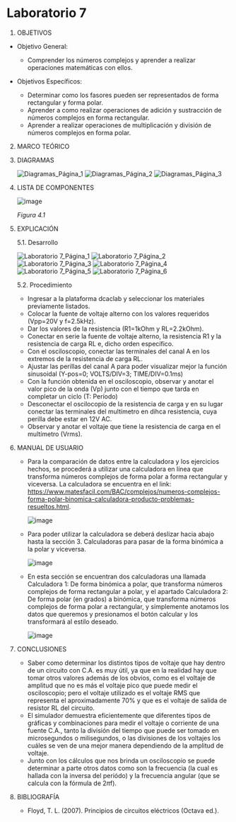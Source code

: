# Laboratorio 7
1. OBJETIVOS
- Objetivo General:
   
   - Comprender los números complejos y aprender a realizar operaciones matemáticas con ellos.
   
- Objetivos Específicos:
 
   - Determinar como los fasores pueden ser representados de forma rectangular y forma polar.
   - Aprender a como realizar operaciones de adición y sustracción de números complejos en forma rectangular.
   - Aprender a realizar operaciones de multiplicación y división de números complejos en forma polar.
   
2. MARCO TEÓRICO
   
   
   
3. DIAGRAMAS
   
   ![Diagramas_Página_1](https://user-images.githubusercontent.com/75439689/111710876-8bbdda80-8818-11eb-8236-cf7d513eeb4d.jpg)
   ![Diagramas_Página_2](https://user-images.githubusercontent.com/75439689/111710877-8c567100-8818-11eb-9b9d-ff3349cbee6b.jpg)
   ![Diagramas_Página_3](https://user-images.githubusercontent.com/75439689/111710875-8bbdda80-8818-11eb-955f-d4af91d6de8c.jpg)

4. LISTA DE COMPONENTES
   
   ![image](https://user-images.githubusercontent.com/75439689/111701276-95d7dd00-8808-11eb-8ec1-c5b294974b2e.png)
   
   *Figura 4.1*

5. EXPLICACIÓN

   5.1. Desarrollo
     
   ![Laboratorio 7_Página_1](https://user-images.githubusercontent.com/75439689/111711013-ddfefb80-8818-11eb-943f-a72e0921ea39.jpg)
   ![Laboratorio 7_Página_2](https://user-images.githubusercontent.com/75439689/111711014-de979200-8818-11eb-8849-09f77f5e02fa.jpg)
   ![Laboratorio 7_Página_3](https://user-images.githubusercontent.com/75439689/111711016-de979200-8818-11eb-8f6e-e58fdd6447a6.jpg)
   ![Laboratorio 7_Página_4](https://user-images.githubusercontent.com/75439689/111711010-dd666500-8818-11eb-8546-843533ffa2a5.jpg)
   ![Laboratorio 7_Página_5](https://user-images.githubusercontent.com/75439689/111711043-eb1bea80-8818-11eb-918c-853c0c312978.jpg)
   ![Laboratorio 7_Página_6](https://user-images.githubusercontent.com/75439689/111711052-efe09e80-8818-11eb-9bac-8f6b2b546dca.jpg)

   5.2. Procedimiento
     
   - Ingresar a la plataforma dcaclab y seleccionar los materiales previamente listados.
   - Colocar la fuente de voltaje alterno con los valores requeridos (Vpp=20V y f=2.5kHz).
   - Dar los valores de la resistencia (R1=1kOhm y RL=2.2kOhm).
   - Conectar en serie la fuente de voltaje alterno, la resistencia R1 y la resistencia de carga RL e, dicho orden específico.
   - Con el osciloscopio, conectar las terminales del canal A en los extremos de la resistencia de carga RL.
   - Ajustar las perillas del canal A para poder visualizar mejor la función sinusoidal (Y-pos=0; VOLTS/DIV=3; TIME/DIV=0.1ms)
   - Con la función obtenida en el osciloscopio, observar y anotar el valor pico de la onda (Vp) junto con el tiempo que tarda en completar un ciclo (T: Período)
   - Desconectar el oscilocopio de la resistencia de carga y en su lugar conectar las terminales del multímetro en dihca resistencia, cuya perilla debe estar en 12V AC.
   - Observar y anotar el voltaje que tiene la resistencia de carga en el multímetro (Vrms).

6. MANUAL DE USUARIO

   - Para la comparación de datos entre la calculadora y los ejercicios hechos, se procederá a utilizar una calculadora en línea que transforma números complejos de forma polar a forma rectangular y viceversa. La calculadora se encuentra en el link: https://www.matesfacil.com/BAC/complejos/numeros-complejos-forma-polar-binomica-calculadora-producto-problemas-resueltos.html.
   
        ![image](https://user-images.githubusercontent.com/75439689/111707208-a3459500-8811-11eb-96c5-63dc8550f405.png)
   
   - Para poder utilizar la calculadora se deberá deslizar hacia abajo hasta la sección 3. Calculadoras para pasar de la forma binómica a la polar y viceversa.
   
        ![image](https://user-images.githubusercontent.com/75439689/111707257-b6f0fb80-8811-11eb-8004-ffbe3fa23a36.png)
   - En esta sección se encuentran dos calculadoras una llamada Calculadora 1: De forma binómica a polar, que transforma números complejos de forma rectangular a polar, y el apartado Calculadora 2: De forma polar (en grados) a binómica, que transforma números complejos de forma polar a rectangular, y simplemente anotamos los datos que queremos y presionamos el botón calcular y los transformará al estilo deseado.
   
      ![image](https://user-images.githubusercontent.com/75439689/111707501-2535be00-8812-11eb-8b6b-8f6b7e640915.png)
      
7. CONCLUSIONES

   - Saber como determinar los distintos tipos de voltaje que hay dentro de un circuito con C.A. es muy útil, ya que en la realidad hay que tomar otros valores además de los obvios, como es el voltaje de amplitud que no es más el voltaje pico que puede medir el osciloscopio; pero el voltaje utilizado es el voltaje RMS que representa el aproximadamente 70% y que es el voltaje de salida de resistor RL del circuito.
   - El simulador demuestra eficientemente que diferentes tipos de gráficas y combinaciones para medir el voltaje o corriente de una fuente C.A., tanto la división del tiempo que puede ser tomado en microsegundos o milisegundos, o las divisiones de los voltajes los cuáles se ven de una mejor manera dependiendo de la amplitud de voltaje.
   - Junto con los cálculos que nos brinda un osciloscopio se puede determinar a parte otros datos como son la frecuencia (la cual es hallada con la inversa del periódo) y la frecuencia angular (que se calcula con la fórmula de 2*π*f).
  
8. BIBLIOGRAFÍA

   - Floyd, T. L. (2007). Principios de circuitos eléctricos (Octava ed.).

